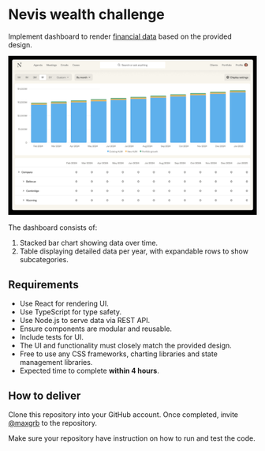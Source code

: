 # Nevis wealth challenge

Implement dashboard to render [financial data](/task/data.json) based on the provided design.

![Dashboard](./task/screen-1.png)

The dashboard consists of:

1. Stacked bar chart showing data over time.
2. Table displaying detailed data per year, with expandable rows to show subcategories.

## Requirements

- Use React for rendering UI.
- Use TypeScript for type safety.
- Use Node.js to serve data via REST API.
- Ensure components are modular and reusable.
- Include tests for UI.
- The UI and functionality must closely match the provided design.
- Free to use any CSS frameworks, charting libraries and state management libraries.
- Expected time to complete **within 4 hours**.

## How to deliver

Clone this repository into your GitHub account. Once completed, invite [@maxgrb](https://github.com/maxgrb) to the repository.

Make sure your repository have instruction on how to run and test the code.
